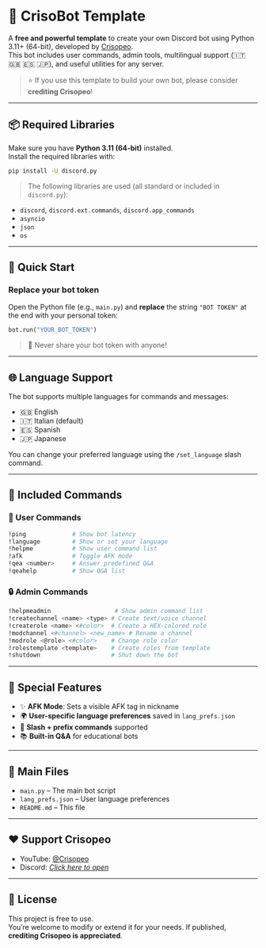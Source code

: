 
# 🤖 CrisoBot Template

A **free and powerful template** to create your own Discord bot using Python 3.11+ (64-bit), developed by [Crisopeo](https://www.youtube.com/@Crisopeo).  
This bot includes user commands, admin tools, multilingual support (🇮🇹 🇬🇧 🇪🇸 🇯🇵), and useful utilities for any server.

> ⭐ If you use this template to build your own bot, please consider **crediting Crisopeo**!

---

## 📦 Required Libraries

Make sure you have **Python 3.11 (64-bit)** installed.  
Install the required libraries with:

```bash
pip install -U discord.py
```

> The following libraries are used (all standard or included in `discord.py`):
- `discord`, `discord.ext.commands`, `discord.app_commands`
- `asyncio`
- `json`
- `os`

---

## 🚀 Quick Start

### Replace your bot token

Open the Python file (e.g., `main.py`) and **replace** the string `"BOT TOKEN"` at the end with your personal token:

```python
bot.run("YOUR_BOT_TOKEN")
```

> 🔐 Never share your bot token with anyone!

---

## 🌐 Language Support

The bot supports multiple languages for commands and messages:

- 🇬🇧 English
- 🇮🇹 Italian (default)
- 🇪🇸 Spanish
- 🇯🇵 Japanese

You can change your preferred language using the `/set_language` slash command.

---

## 🔧 Included Commands

### 👤 User Commands
```bash
!ping             # Show bot latency
!language         # Show or set your language
!helpme           # Show user command list
!afk              # Toggle AFK mode
!qea <number>     # Answer predefined Q&A
!qeahelp          # Show Q&A list
```

### 🔒 Admin Commands
```bash
!helpmeadmin                  # Show admin command list
!createchannel <name> <type> # Create text/voice channel
!createrole <name> <#color>  # Create a HEX-colored role
!modchannel <#channel> <new_name> # Rename a channel
!modrole <@role> <#color>    # Change role color
!rolestemplate <template>    # Create roles from template
!shutdown                    # Shut down the bot
```

---

## 🧠 Special Features

- ✨ **AFK Mode**: Sets a visible AFK tag in nickname
- 🌍 **User-specific language preferences** saved in `lang_prefs.json`
- 💬 **Slash + prefix commands** supported
- 📚 **Built-in Q&A** for educational bots

---

## 📁 Main Files

- `main.py` – The main bot script
- `lang_prefs.json` – User language preferences
- `README.md` – This file

---

## ❤️ Support Crisopeo

- YouTube: [@Crisopeo](https://www.youtube.com/@Crisopeo)
- Discord: *[Click here to open](https://discord.gg/bGsvKC6JTP)*

---

## 📄 License

This project is free to use.  
You’re welcome to modify or extend it for your needs. If published, **crediting Crisopeo is appreciated**.
